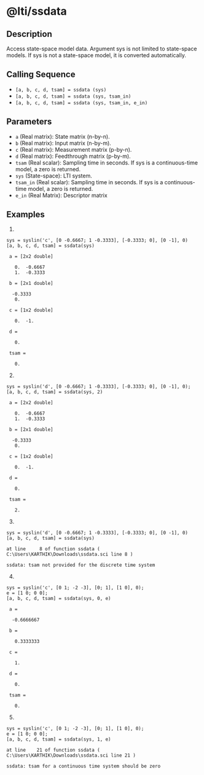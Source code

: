 # @lti/ssdata

## Description
Access state-space model data. Argument sys is not limited to state-space models. If sys is not a state-space model, it is converted automatically.

## Calling Sequence
- `[a, b, c, d, tsam] = ssdata (sys)`
- `[a, b, c, d, tsam] = ssdata (sys, tsam_in)`
- `[a, b, c, d, tsam] = ssdata (sys, tsam_in, e_in)`

## Parameters
- `a` (Real matrix): State matrix (n-by-n).
- `b` (Real matrix): Input matrix (n-by-m).
- `c` (Real matrix): Measurement matrix (p-by-n).
- `d` (Real matrix): Feedthrough matrix (p-by-m).
- `tsam` (Real scalar): Sampling time in seconds. If sys is a continuous-time model, a zero is returned.
- `sys` (State-space): LTI system.
- `tsam_in` (Real scalar): Sampling time in seconds. If sys is a continuous-time model, a zero is returned.
- `e_in` (Real Matrix): Descriptor matrix

## Examples
1.
```
sys = syslin('c', [0 -0.6667; 1 -0.3333], [-0.3333; 0], [0 -1], 0)
[a, b, c, d, tsam] = ssdata(sys)
```
```
 a = [2x2 double]

   0.  -0.6667
   1.  -0.3333

 b = [2x1 double]

  -0.3333
   0.

 c = [1x2 double]

   0.  -1.

 d = 

   0.

 tsam = 

   0.
```

2.
```
sys = syslin('d', [0 -0.6667; 1 -0.3333], [-0.3333; 0], [0 -1], 0);
[a, b, c, d, tsam] = ssdata(sys, 2)
```
```
 a = [2x2 double]

   0.  -0.6667
   1.  -0.3333

 b = [2x1 double]

  -0.3333
   0.

 c = [1x2 double]

   0.  -1.

 d = 

   0.

 tsam = 

   2.
```

3.
```
sys = syslin('d', [0 -0.6667; 1 -0.3333], [-0.3333; 0], [0 -1], 0)
[a, b, c, d, tsam] = ssdata(sys)
```
```
at line     8 of function ssdata ( C:\Users\KARTHIK\Downloads\ssdata.sci line 8 )

ssdata: tsam not provided for the discrete time system
```

4.
```
sys = syslin('c', [0 1; -2 -3], [0; 1], [1 0], 0);
e = [1 0; 0 0];
[a, b, c, d, tsam] = ssdata(sys, 0, e)
```
```
 a = 

  -0.6666667

 b = 

   0.3333333

 c = 

   1.

 d = 

   0.

 tsam = 

   0.
```

5.
```
sys = syslin('c', [0 1; -2 -3], [0; 1], [1 0], 0);
e = [1 0; 0 0];
[a, b, c, d, tsam] = ssdata(sys, 1, e)
```
```
at line    21 of function ssdata ( C:\Users\KARTHIK\Downloads\ssdata.sci line 21 )

ssdata: tsam for a continuous time system should be zero
```
